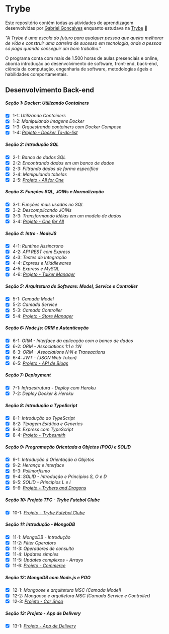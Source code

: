 # Trybe

Este repositório contém todas as atividades de aprendizagem desenvolvidas por [Gabriel Gonçalves](https://www.linkedin.com/in/gabrielraedergoncalves/) enquanto estudava na [Trybe](https://www.betrybe.com/) :rocket:

_"A Trybe é uma escola do futuro para qualquer pessoa que queira melhorar de vida e construir uma carreira de sucesso em tecnologia, onde a pessoa só paga quando conseguir um bom trabalho."_

O programa conta com mais de 1.500 horas de aulas presenciais e online, aborda introdução ao desenvolvimento de software, front-end, back-end, ciência da computação, engenharia de software, metodologias ágeis e habilidades comportamentais.

## Desenvolvimento Back-end

##### Seção 1: Docker: Utilizando Containers

- [X] 1-1: _Utilizando Containers_
- [X] 1-2: _Manipulando Imagens Docker_
- [X] 1-3: _Orquestrando containers com Docker Compose_
- [X] 1-4: _[Projeto - Docker To-do-list](https://github.com/gabrielraeder/docker-todo-list)_

##### Seção 2: Introdução SQL

- [X] 2-1: _Banco de dados SQL_
- [X] 2-2: _Encontrando dados em um banco de dados_
- [X] 2-3: _Filtrando dados de forma específica_
- [X] 2-4: _Manipulando tabelas_
- [X] 2-5: _[Projeto - All for One](https://github.com/gabrielraeder/mysql-all-for-one)_

##### Seção 3: Funções SQL, JOINs e Normalização

- [X] 3-1: _Funções mais usadas no SQL_
- [X] 3-2: _Descomplicando JOINs_
- [X] 3-3: _Transformando idéias em um modelo de dados_
- [X] 3-4: _[Projeto - One for All](https://github.com/gabrielraeder/mysql-one-for-all)_

##### Seção 4: Intro - NodeJS

- [X] 4-1: _Runtime Assíncrono_
- [X] 4-2: _API REST com Express_
- [X] 4-3: _Testes de Integração_
- [X] 4-4: _Express e Middlewares_
- [X] 4-5: _Express e MySQL_
- [X] 4-6: _[Projeto - Talker Manager](https://github.com/gabrielraeder/talker-manager)_

##### Seção 5: Arquitetura de Software: Model, Service e Controller

- [X] 5-1: _Camada Model_
- [X] 5-2: _Camada Service_
- [X] 5-3: _Camada Controller_
- [X] 5-4: _[Projeto - Store Manager](https://github.com/gabrielraeder/project-store-manager)_

##### Seção 6: Node.js: ORM e Autenticação

- [X] 6-1: _ORM - Interface da aplicação com o banco de dados_
- [X] 6-2: _ORM - Associations 1:1 e 1:N_
- [X] 6-3: _ORM - Associations N:N e Transactions_
- [X] 6-4: _JWT - (JSON Web Token)_
- [X] 6-5: _[Projeto - API de Blogs](https://github.com/gabrielraeder/blogs-api)_

##### Seção 7: Deployment

- [X] 7-1: _Infraestrutura - Deploy com Heroku_
- [X] 7-2: _Deploy Docker & Heroku_

##### Seção 8: Introdução a TypeScript

- [X] 8-1: _Introdução ao TypeScript_
- [X] 8-2: _Tipagem Estática e Generics_
- [X] 8-3: _Express com TypeScript_
- [X] 8-4: _[Projeto - Trybesmith](https://github.com/gabrielraeder/trybesmith)_

##### Seção 9: Programação Orientada a Objetos (POO) e SOLID

- [X] 9-1: _Introdução à Orientação a Objetos_
- [X] 9-2: _Herança e Interface_
- [X] 9-3: _Polimorfismo_
- [X] 9-4: _SOLID - Introdução e Princípios S, O e D_
- [X] 9-5: _SOLID - Princípios L e I_
- [X] 9-6: _[Projeto - Trybers and Dragons](https://github.com/gabrielraeder/Trybers-Dragons)_

##### Seção 10: Projeto TFC - Trybe Futebol Clube

- [X] 10-1: _[Projeto - Trybe Futebol Clube](https://github.com/gabrielraeder/trybe-futebol-clube)_

##### Seção 11: Introdução - MongoDB

- [X] 11-1: _MongoDB - Introdução_
- [X] 11-2: _Filter Operators_
- [X] 11-3: _Operadores de consulta_
- [X] 11-4: _Updates simples_
- [X] 11-5: _Updates complexos - Arrays_
- [X] 11-6: _[Projeto - Commerce]()_

##### Seção 12: MongoDB com Node.js e POO

- [X] 12-1: _Mongoose e arquitetura MSC (Camada Model)_
- [X] 12-2: _Mongoose e arquitetura MSC (Camada Service e Controller)_
- [X] 12-3: _[Projeto - Car Shop]()_

##### Seção 13: Projeto - App de Delivery

- [X] 13-1: _[Projeto - App de Delivery]()_
